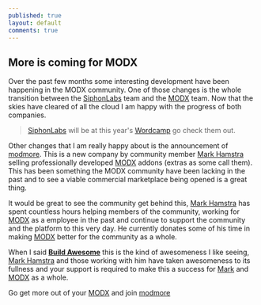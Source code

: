 ```yaml
---
published: true
layout: default
comments: true
---
```


## More is coming for MODX

Over the past few months some interesting development have been happening in the MODX community. One of those changes is the whole transition between the [SiphonLabs][siphon] team and the [MODX][modx] team. Now that the skies have cleared of all the cloud I am happy with the progress of both companies.

> [SiphonLabs][siphon] will be at this year's [Wordcamp][wordcamp] go check them out.

Other changes that I am really happy about is the announcement of [modmore][]. This is a new company by community member [Mark Hamstra][mark] selling professionally developed [MODX][modx] addons (extras as some call them). This has been something the MODX community have been lacking in the past and to see a viable commercial marketplace being opened is a great thing.

It would be great to see the community get behind this, [Mark Hamstra][mark] has spent countless hours helping members of the community, working for [MODX][modx] as a employee in the past and continue to support the community and the platform to this very day. He currently donates some of his time in making [MODX][modx] better for the community as a whole.

When I said [__Build Awesome__][build] this is the kind of awesomeness I like seeing, [Mark Hamstra][mark] and those working with him have taken awesomeness to its fullness and your support is required to make this a success for [Mark][mark] and [MODX][modx] as a whole.

Go get more out of your [MODX][modx] and join [modmore][]

[modmore]: https://www.modmore.com/
[modx]: http://modx.com/
[mark]: https://www.markhamstra.com/
[siphon]: https://siphonlabs.com/
[wordcamp]: https://siphonlabs.com/blog/2013/06/07/siphonlabs-sponsors-wordcamp-san-francisco-july-2013/
[build]: http://thoughts.silentworks.co.uk/build-awesome/
